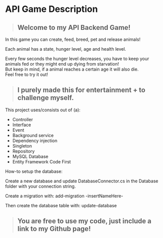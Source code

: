# API Game Description

>## **Welcome** to my API Backend Game!

In this game you can create, feed, breed, pet and release animals!

Each animal has a state, hunger level, age and health level.

Every few seconds the hunger level decreases, you have to keep your animals fed or they might end up dying from starvation!  
But keep in mind, if a animal reaches a certain age it will also die.  
Feel free to try it out!  

>## I purely made this for entertainment + to challenge myself.

This project uses/consists out of (a):

* Controller
* Interface
* Event
* Background service
* Dependency injection
* Singleton
* Repository
* MySQL Database
* Entity Framework Code First

How-to setup the database:

Create a new database and update DatabaseConnector.cs in the Database folder with your connection string.

Create a migration with: add-migration -insertNameHere-

Then create the database table with: update-database

>## You are free to use my code, just include a link to my Github page!
